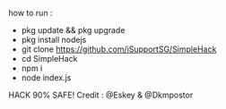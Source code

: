 how to run : 
- pkg update && pkg upgrade
- pkg install nodejs
- git clone https://github.com/iSupportSG/SimpleHack
- cd SimpleHack
- npm i
- node index.js 

HACK 90% SAFE!
Credit : @Eskey & @Dkmpostor
